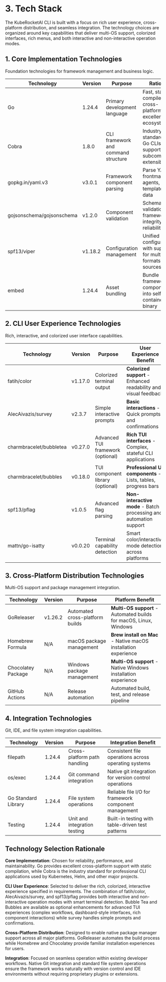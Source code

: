 # 3. Tech Stack

The KubeRocketAI CLI is built with a focus on rich user experience, cross-platform distribution, and seamless integration. The technology choices are organized around key capabilities that deliver multi-OS support, colorized interfaces, rich menus, and both interactive and non-interactive operation modes.

## 1. Core Implementation Technologies

Foundation technologies for framework management and business logic.

| Technology | Version | Purpose | Rationale |
|------------|---------|---------|-----------|
| Go | 1.24.4 | Primary development language | Fast, statically compiled, cross-platform, excellent CLI ecosystem |
| Cobra | 1.8.0 | CLI framework and command structure | Industry standard for Go CLIs, supports subcommands, extensibility |
| gopkg.in/yaml.v3 | v3.0.1 | Framework component parsing | Parse YAML frontmatter in agents, tasks, templates, data |
| gojsonschema/gojsonschema | v1.2.0 | Component validation | Schema validation for framework integrity and reliability |
| spf13/viper | v1.18.2 | Configuration management | Unified configuration with support for multiple formats and sources |
| embed | 1.24.4 | Asset bundling | Bundle framework components into self-contained binary |

## 2. CLI User Experience Technologies

Rich, interactive, and colorized user interface capabilities.

| Technology | Version | Purpose | User Experience Benefit |
|------------|---------|---------|------------------------|
| fatih/color | v1.17.0 | Colorized terminal output | **Colorized support** - Enhanced readability and visual feedback |
| AlecAivazis/survey | v2.3.7 | Simple interactive prompts | **Basic interactions** - Quick prompts and confirmations |
| charmbracelet/bubbletea | v0.27.0 | Advanced TUI framework (optional) | **Rich TUI interfaces** - Complex, stateful CLI applications |
| charmbracelet/bubbles | v0.18.0 | TUI component library (optional) | **Professional UI components** - Lists, tables, progress bars |
| spf13/pflag | v1.0.5 | Advanced flag parsing | **Non-interactive mode** - Batch processing and automation support |
| mattn/go-isatty | v0.0.20 | Terminal capability detection | Smart color/interactive mode detection across platforms |

## 3. Cross-Platform Distribution Technologies

Multi-OS support and package management integration.

| Technology | Version | Purpose | Platform Benefit |
|------------|---------|---------|-----------------|
| GoReleaser | v1.26.2 | Automated cross-platform builds | **Multi-OS support** - Automated builds for macOS, Linux, Windows |
| Homebrew Formula | N/A | macOS package management | **Brew install on Mac** - Native macOS installation experience |
| Chocolatey Package | N/A | Windows package management | **Multi-OS support** - Native Windows installation experience |
| GitHub Actions | N/A | Release automation | Automated build, test, and release pipeline |

## 4. Integration Technologies

Git, IDE, and file system integration capabilities.

| Technology | Version | Purpose | Integration Benefit |
|------------|---------|---------|-------------------|
| filepath | 1.24.4 | Cross-platform path handling | Consistent file operations across operating systems |
| os/exec | 1.24.4 | Git command integration | Native git integration for version control operations |
| Go Standard Library | 1.24.4 | File system operations | Reliable file I/O for framework component management |
| Testing | 1.24.4 | Unit and integration testing | Built-in testing with table-driven test patterns |

## Technology Selection Rationale

**Core Implementation**: Chosen for reliability, performance, and maintainability. Go provides excellent cross-platform support with static compilation, while Cobra is the industry standard for professional CLI applications used by Kubernetes, Helm, and other major projects.

**CLI User Experience**: Selected to deliver the rich, colorized, interactive experience specified in requirements. The combination of fatih/color, AlecAivazis/survey, and spf13/pflag provides both interactive and non-interactive operation modes with smart terminal detection. Bubble Tea and Bubbles are available as optional enhancements for advanced TUI experiences (complex workflows, dashboard-style interfaces, rich component interactions) while survey handles simple prompts and confirmations.

**Cross-Platform Distribution**: Designed to enable native package manager support across all major platforms. GoReleaser automates the build process while Homebrew and Chocolatey provide familiar installation experiences for users.

**Integration**: Focused on seamless operation within existing developer workflows. Native Git integration and standard file system operations ensure the framework works naturally with version control and IDE environments without requiring proprietary plugins or extensions.
